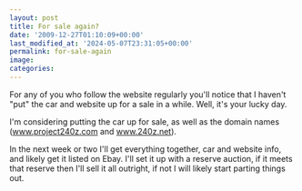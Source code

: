 ```yaml
---
layout: post
title: For sale again?
date: '2009-12-27T01:10:09+00:00'
last_modified_at: '2024-05-07T23:31:05+00:00'
permalink: for-sale-again
image: 
categories:
---
```

For any of you who follow the website regularly you'll notice that I haven't "put" the car and website up for a sale in a while. Well, it's your lucky day.

I'm considering putting the car up for sale, as well as the domain names (www.project240z.com and www.240z.net).

In the next week or two I'll get everything together, car and website info, and likely get it listed on Ebay. I'll set it up with a reserve auction, if it meets that reserve then I'll sell it all outright, if not I will likely start parting things out. 



